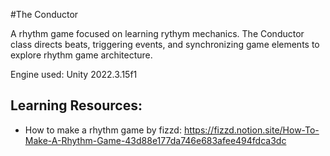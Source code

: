 #The Conductor

A rhythm game focused on learning rythym mechanics. The Conductor class directs beats, triggering events, and synchronizing game elements to explore rhythm game architecture.

Engine used: Unity 2022.3.15f1



## Learning Resources:
- How to make a rhythm game by fizzd: https://fizzd.notion.site/How-To-Make-A-Rhythm-Game-43d88e177da746e683afee494fdca3dc